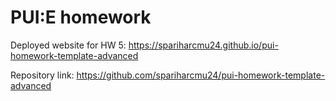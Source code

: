 # PUI:E homework

Deployed website for HW 5: https://spariharcmu24.github.io/pui-homework-template-advanced

Repository link: https://github.com/spariharcmu24/pui-homework-template-advanced

